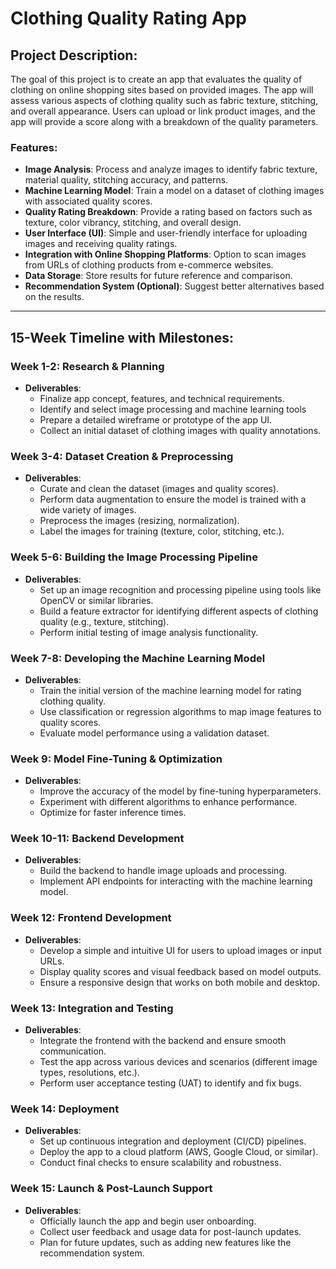 # Clothing Quality Rating App

## Project Description:
The goal of this project is to create an app that evaluates the quality of clothing on online shopping sites based on provided images. The app will assess various aspects of clothing quality such as fabric texture, stitching, and overall appearance. Users can upload or link product images, and the app will provide a score along with a breakdown of the quality parameters.

### Features:
- **Image Analysis**: Process and analyze images to identify fabric texture, material quality, stitching accuracy, and patterns.
- **Machine Learning Model**: Train a model on a dataset of clothing images with associated quality scores.
- **Quality Rating Breakdown**: Provide a rating based on factors such as texture, color vibrancy, stitching, and overall design.
- **User Interface (UI)**: Simple and user-friendly interface for uploading images and receiving quality ratings.
- **Integration with Online Shopping Platforms**: Option to scan images from URLs of clothing products from e-commerce websites.
- **Data Storage**: Store results for future reference and comparison.
- **Recommendation System (Optional)**: Suggest better alternatives based on the results.

---

## 15-Week Timeline with Milestones:

### **Week 1-2: Research & Planning**
- **Deliverables**: 
  - Finalize app concept, features, and technical requirements.
  - Identify and select image processing and machine learning tools
  - Prepare a detailed wireframe or prototype of the app UI.
  - Collect an initial dataset of clothing images with quality annotations.
  
### **Week 3-4: Dataset Creation & Preprocessing**
- **Deliverables**:
  - Curate and clean the dataset (images and quality scores).
  - Perform data augmentation to ensure the model is trained with a wide variety of images.
  - Preprocess the images (resizing, normalization).
  - Label the images for training (texture, color, stitching, etc.).

### **Week 5-6: Building the Image Processing Pipeline**
- **Deliverables**:
  - Set up an image recognition and processing pipeline using tools like OpenCV or similar libraries.
  - Build a feature extractor for identifying different aspects of clothing quality (e.g., texture, stitching).
  - Perform initial testing of image analysis functionality.

### **Week 7-8: Developing the Machine Learning Model**
- **Deliverables**:
  - Train the initial version of the machine learning model for rating clothing quality.
  - Use classification or regression algorithms to map image features to quality scores.
  - Evaluate model performance using a validation dataset.

### **Week 9: Model Fine-Tuning & Optimization**
- **Deliverables**:
  - Improve the accuracy of the model by fine-tuning hyperparameters.
  - Experiment with different algorithms to enhance performance.
  - Optimize for faster inference times.

### **Week 10-11: Backend Development**
- **Deliverables**:
  - Build the backend to handle image uploads and processing.
  - Implement API endpoints for interacting with the machine learning model.
  
### **Week 12: Frontend Development**
- **Deliverables**:
  - Develop a simple and intuitive UI for users to upload images or input URLs.
  - Display quality scores and visual feedback based on model outputs.
  - Ensure a responsive design that works on both mobile and desktop.

### **Week 13: Integration and Testing**
- **Deliverables**:
  - Integrate the frontend with the backend and ensure smooth communication.
  - Test the app across various devices and scenarios (different image types, resolutions, etc.).
  - Perform user acceptance testing (UAT) to identify and fix bugs.

### **Week 14: Deployment**
- **Deliverables**:
  - Set up continuous integration and deployment (CI/CD) pipelines.
  - Deploy the app to a cloud platform (AWS, Google Cloud, or similar).
  - Conduct final checks to ensure scalability and robustness.

### **Week 15: Launch & Post-Launch Support**
- **Deliverables**:
  - Officially launch the app and begin user onboarding.
  - Collect user feedback and usage data for post-launch updates.
  - Plan for future updates, such as adding new features like the recommendation system.